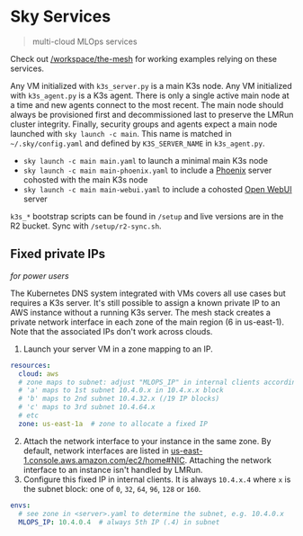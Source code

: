# Sky Services
> multi-cloud MLOps services

Check out [/workspace/the-mesh](/workspace/the-mesh) for working examples relying on these services.

Any VM initialized with `k3s_server.py` is a main K3s node. Any VM initialized with `k3s_agent.py` is a K3s agent. There is only a single active main node at a time and new agents connect to the most recent. The main node should always be provisioned first and decommissioned last to preserve the LMRun cluster integrity. Finally, security groups and agents expect a main node launched with `sky launch -c main`. This name is matched in `~/.sky/config.yaml` and defined by `K3S_SERVER_NAME` in `k3s_agent.py`. 

- `sky launch -c main main.yaml` to launch a minimal main K3s node
- `sky launch -c main main-phoenix.yaml` to include a [Phoenix](https://phoenix.arize.com) server cohosted with the main K3s node
- `sky launch -c main main-webui.yaml` to include a cohosted [Open WebUI](https://docs.openwebui.com) server

`k3s_*` bootstrap scripts can be found in `/setup` and live versions are in the R2 bucket. Sync with `/setup/r2-sync.sh`.

## Fixed private IPs
*for power users*

The Kubernetes DNS system integrated with VMs covers all use cases but requires a K3s server. It's still possible to assign a known private IP to an AWS instance without a running K3s server. The mesh stack creates a private network interface in each zone of the main region (6 in us-east-1). Note that the associated IPs don't work across clouds.

1. Launch your server VM in a zone mapping to an IP.
```yaml
resources:
  cloud: aws
  # zone maps to subnet: adjust "MLOPS_IP" in internal clients accordingly
  # 'a' maps to 1st subnet 10.4.0.x in 10.4.x.x block
  # 'b' maps to 2nd subnet 10.4.32.x (/19 IP blocks)
  # 'c' maps to 3rd subnet 10.4.64.x
  # etc
  zone: us-east-1a  # zone to allocate a fixed IP
``` 
2. Attach the network interface to your instance in the same zone. By default, network interfaces are listed in [us-east-1.console.aws.amazon.com/ec2/home#NIC](https://us-east-1.console.aws.amazon.com/ec2/home#NIC). Attaching the network interface to an instance isn't handled by LMRun.
3. Configure this fixed IP in internal clients. It is always `10.4.x.4` where `x` is the subnet block: one of `0`, `32`, `64`, `96`, `128` or `160`.
```yaml
envs:
  # see zone in <server>.yaml to determine the subnet, e.g. 10.4.0.x
  MLOPS_IP: 10.4.0.4  # always 5th IP (.4) in subnet
``` 